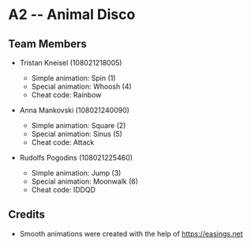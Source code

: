# A2 -- Animal Disco

## Team Members

* Tristan Kneisel (108021218005)
  * Simple animation: Spin (1)
  * Special animation: Whoosh (4)
  * Cheat code: Rainbow
  
* Anna Mankovski (108021240090)
  * Simple animation: Square (2)
  * Special animation: Sinus (5)
  * Cheat code: Attack

* Rudolfs Pogodins (108021225460)
  * Simple animation: Jump (3)
  * Special animation: Moonwalk (6)
  * Cheat code: IDDQD
  
## Credits

* Smooth animations were created with the help of https://easings.net
